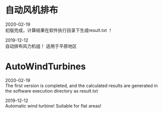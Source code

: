 # 自动风机排布

2020-02-19  
初版完成，计算结果在软件执行目录下生成result.txt ！

2019-12-12  
自动排布风力机组！
适用于平原地区

# AutoWindTurbines

2020-02-19  
The first version is completed, and the calculated results are generated in the software execution directory as result.txt

2019-12-12  
Automatic wind turbine!
Suitable for flat areas!